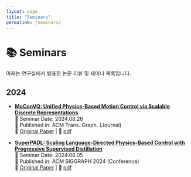 ```yaml
---
layout: page
title: "Seminars"
permalink: /seminars/
---
```


# 📚 Seminars

아래는 연구실에서 발표한 논문 리뷰 및 세미나 목록입니다.

## 2024
- **[MoConVQ: Unified Physics-Based Motion Control via Scalable Discrete Representations](#)**  
  📅 Seminar Date: 2024.08.26  
  📖 Published in: ACM Trans. Graph. (Journal)  
  📄 [Original Paper](#) | 📂 [pdf](#)  

- **[SuperPADL: Scaling Language-Directed Physics-Based Control with Progressive Supervised Distillation](#)**  
  📅 Seminar Date: 2024.08.05  
  📖 Published in: ACM SIGGRAPH 2024 (Conference)  
  📄 [Original Paper](#) | 📂 [pdf](#) 

  
